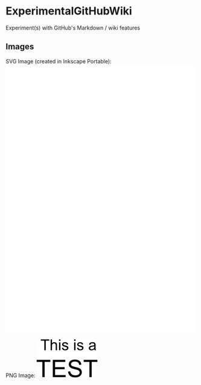 # ExperimentalGitHubWiki
Experiment(s) with GitHub's Markdown / wiki features

## Images

SVG Image (created in Inkscape Portable): ![This Is A Test (svg)](ExperimentalSvgImageA.svg)

PNG Image: ![This Is A Test (png)](ExperimentalSvgImageA.png)
